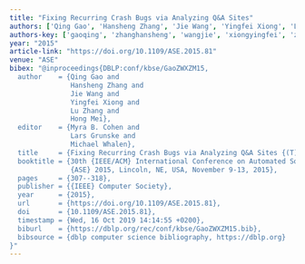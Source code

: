 ```yaml
---
title: "Fixing Recurring Crash Bugs via Analyzing Q&A Sites"
authors: ['Qing Gao', 'Hansheng Zhang', 'Jie Wang', 'Yingfei Xiong', 'Lu Zhang 0023', 'Hong Mei']
authors-key: ['gaoqing', 'zhanghansheng', 'wangjie', 'xiongyingfei', 'zhanglu', 'meihong']
year: "2015"
article-link: "https://doi.org/10.1109/ASE.2015.81"
venue: "ASE"
bibex: "@inproceedings{DBLP:conf/kbse/GaoZWXZM15,
  author    = {Qing Gao and
               Hansheng Zhang and
               Jie Wang and
               Yingfei Xiong and
               Lu Zhang and
               Hong Mei},
  editor    = {Myra B. Cohen and
               Lars Grunske and
               Michael Whalen},
  title     = {Fixing Recurring Crash Bugs via Analyzing Q&A Sites {(T)}},
  booktitle = {30th {IEEE/ACM} International Conference on Automated Software Engineering,
               {ASE} 2015, Lincoln, NE, USA, November 9-13, 2015},
  pages     = {307--318},
  publisher = {{IEEE} Computer Society},
  year      = {2015},
  url       = {https://doi.org/10.1109/ASE.2015.81},
  doi       = {10.1109/ASE.2015.81},
  timestamp = {Wed, 16 Oct 2019 14:14:55 +0200},
  biburl    = {https://dblp.org/rec/conf/kbse/GaoZWXZM15.bib},
  bibsource = {dblp computer science bibliography, https://dblp.org}
}"
---
```

